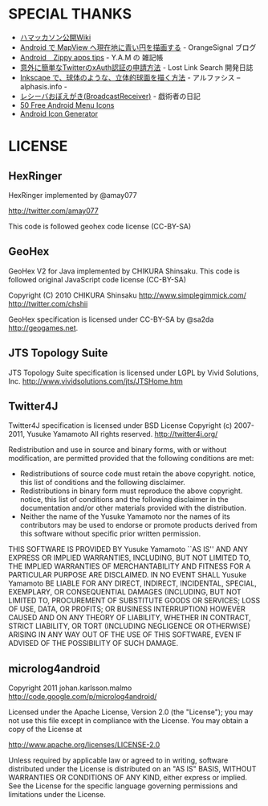 # SPECIAL THANKS

 * [ハマッカソン公開Wiki](https://github.com/mackato/hamackathon/wiki)
 * [Android で MapView へ現在地に青い円を描画する](http://d.hatena.ne.jp/orangesignal/20101228/1293513030) - OrangeSignal ブログ
 * [Android　Zippy apps tips](http://y-anz-m.blogspot.com/2010/10/androidzippy-apps-tips.html) - Y.A.M の 雑記帳
 * [意外に簡単なTwitterのxAuth認証の申請方法](http://lostlinksearch.net/blog/2011/01/%E6%84%8F%E5%A4%96%E3%81%AB%E7%B0%A1%E5%8D%98%E3%81%AAtwitter%E3%81%AExauth%E8%AA%8D%E8%A8%BC%E3%81%AE%E7%94%B3%E8%AB%8B%E6%96%B9%E6%B3%95/) - Lost Link Search 開発日誌
 * [Inkscape で、球体のような、立体的球面を描く方法](http://alphasis.info/2010/11/inkscape-ball/) - アルファシス – alphasis.info -
 * [レシーバおぼえがき(BroadcastReceiver)](http://www.jp-z.jp/changelog/2011-02-06-1.html) - 戯術者の日記
 * [50 Free Android Menu Icons](http://www.androidicons.com/)
 * [Android Icon Generator](http://www.androidicongenerator.net/)

# LICENSE

## HexRinger
HexRinger implemented by @amay077

http://twitter.com/amay077

This code is followed geohex code license (CC-BY-SA)

## GeoHex
GeoHex V2 for Java implemented by CHIKURA Shinsaku.
This code is followed original JavaScript code license (CC-BY-SA)

Copyright (C) 2010 CHIKURA Shinsaku
http://www.simplegimmick.com/
http://twitter.com/chshii

GeoHex specification is licensed under CC-BY-SA
by @sa2da http://geogames.net.

## JTS Topology Suite
JTS Topology Suite specification is licensed under LGPL
by Vivid Solutions, Inc. http://www.vividsolutions.com/jts/JTSHome.htm

## Twitter4J
Twitter4J specification is licensed under BSD License
Copyright (c) 2007-2011, Yusuke Yamamoto 
All rights reserved.
http://twitter4j.org/

Redistribution and use in source and binary forms, with or without
modification, are permitted provided that the following conditions are met:

 * Redistributions of source code must retain the above copyright. notice, this list of conditions and the following disclaimer.
 * Redistributions in binary form must reproduce the above copyright. notice, this list of conditions and the following disclaimer in the documentation and/or other materials provided with the distribution.
 * Neither the name of the Yusuke Yamamoto nor the names of its contributors may be used to endorse or promote products derived from this software without specific prior written permission.

THIS SOFTWARE IS PROVIDED BY Yusuke Yamamoto ``AS IS'' AND ANY EXPRESS OR IMPLIED WARRANTIES, INCLUDING, BUT NOT LIMITED TO,
 THE IMPLIED WARRANTIES OF MERCHANTABILITY AND FITNESS FOR A PARTICULAR PURPOSE ARE DISCLAIMED.
 IN NO EVENT SHALL Yusuke Yamamoto BE LIABLE FOR ANY DIRECT, INDIRECT, INCIDENTAL, SPECIAL, EXEMPLARY, OR CONSEQUENTIAL DAMAGES
 (INCLUDING, BUT NOT LIMITED TO, PROCUREMENT OF SUBSTITUTE GOODS OR SERVICES; LOSS OF USE, DATA, OR PROFITS; OR BUSINESS
 INTERRUPTION) HOWEVER CAUSED AND ON ANY THEORY OF LIABILITY, WHETHER IN CONTRACT, STRICT LIABILITY, OR TORT (INCLUDING
 NEGLIGENCE OR OTHERWISE) ARISING IN ANY WAY OUT OF THE USE OF THIS SOFTWARE, EVEN IF ADVISED OF THE POSSIBILITY OF SUCH DAMAGE.

## microlog4android
Copyright 2011 johan.karlsson.malmo 
http://code.google.com/p/microlog4android/

Licensed under the Apache License, Version 2.0 (the "License");
you may not use this file except in compliance with the License.
You may obtain a copy of the License at

http://www.apache.org/licenses/LICENSE-2.0

Unless required by applicable law or agreed to in writing, software 
 distributed under the License is distributed on an "AS IS" BASIS,
 WITHOUT WARRANTIES OR CONDITIONS OF ANY KIND, either express or implied.
 See the License for the specific language governing permissions and
 limitations under the License.
